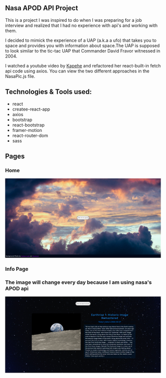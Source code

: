 ## Nasa APOD API Project

This is a project I was inspired to do when I was preparing for a job interview and realized that I had no experience with api's and working with them.

I decided to mimick the experience of a UAP (a.k.a a ufo) that takes you to space and provides you with information about space.The UAP is supposed to look similar to the tic-tac UAP that Commander David Fravor witnessed in 2004.

I watched a youtube video by [Kapehe](https://www.youtube.com/channel/UCWv30KwbtChjAZBzZ58OQww) and refactored her react-built-in fetch api code using axios. You can view the two different approaches in the NasaPic.js file.

## Technologies & Tools used:

- react
- createe-react-app
- axios
- bootstrap
- react-bootstrap
- framer-motion
- react-router-dom
- sass

## Pages

### Home

<p>
  <img src="./src/media/UAPpage1.png">
</p>

### Info Page

<p>
  <h3>The image will change every day because I am using nasa's APOD api</h3>
  <img src="./src/media/UAPpage2.png">
</p>
